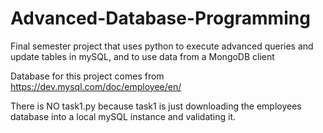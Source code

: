 # Advanced-Database-Programming
Final semester project that uses python to execute advanced queries and update tables in mySQL, and to use data from a MongoDB client 

Database for this project comes from https://dev.mysql.com/doc/employee/en/

There is NO task1.py because task1 is just downloading the employees database into a local mySQL instance and validating it. 


